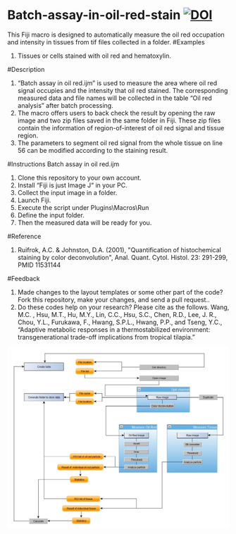 # Batch-assay-in-oil-red-stain [![DOI](https://zenodo.org/badge/315870372.svg)](https://zenodo.org/badge/latestdoi/315870372)
This Fiji macro is designed to automatically measure the oil red occupation and intensity in tissues from tif files collected in a folder.
#Examples
1.	Tissues or cells stained with oil red and hematoxylin. 

#Description
1.	“Batch assay in oil red.ijm” is used to measure the area where oil red signal occupies and the intensity that oil red stained. The corresponding measured data and file names will be collected in the table “Oil red analysis” after batch processing.
2.	The macro offers users to back check the result by opening the raw image and two zip files saved in the same folder in Fiji. These zip files contain the information of region-of-interest of oil red signal and tissue region.
3.	The parameters to segment oil red signal from the whole tissue on line 56 can be modified according to the staining result.

#Instructions Batch assay in oil red.ijm
1.	Clone this repository to your own account.
2.	Install “Fiji is just Image J“ in your PC.
3.	Collect the input image in a folder.
4.	Launch Fiji.
5.	Execute the script under Plugins\Macros\Run
6.	Define the input folder.
7.	Then the measured data will be ready for you.

#Reference
1.	Ruifrok, A.C. & Johnston, D.A. (2001), "Quantification of histochemical staining by color deconvolution", Anal. Quant. Cytol. Histol. 23: 291-299, PMID 11531144

#Feedback
1.	Made changes to the layout templates or some other part of the code? Fork this repository, make your changes, and send a pull request..
2.	Do these codes help on your research? Please cite as the follows. Wang, M.C. , Hsu, M.T., Hu, M.Y., Lin, C.C., Hsu, S.C., Chen, R.D., Lee, J. R., Chou, Y.L., Furukawa, F., Hwang, S.P.L., Hwang, P.P., and Tseng, Y.C., “Adaptive metabolic responses in a thermostabilized environment: transgenerational trade-off implications from tropical tilapia.”

![alt text](https://github.com/peggyscshu/Batch-assay-in-oil-red-stain/blob/main/Flowchart.JPG)
